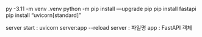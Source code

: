 py -3.11 -m venv .venv
python -m pip install —upgrade pip
pip install fastapi
pip install “uvicorn[standard]”

server start : uvicorn server:app --reload
server : 파일명
app : FastAPI 객체